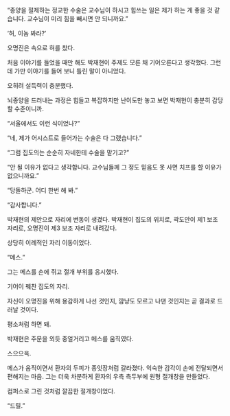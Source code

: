 “종양을 절제하는 정교한 수술은 교수님이 하시고 힘쓰는 일은 제가 하는 게 좋을 것 같습니다. 교수님이 미리 힘을 빼시면 안 되니까요.”

‘허, 이놈 봐라?’

오명진은 속으로 혀를 찼다.

처음 이야기를 들었을 때만 해도 박재현이 주제도 모른 채 기어오른다고 생각했다. 그런데 가만 이야기를 들어 보니 틀린 말이 아니었다.

오히려 설득력이 충분했다.

뇌종양을 드러내는 과정은 힘들고 복잡하지만 난이도만 놓고 보면 박재현이 충분히 감당할 수준이니까.

“서울에서도 이런 식이었나?”

“네, 제가 어시스트로 들어가는 수술은 다 그랬습니다.”

“그럼 집도의는 순순히 자네한테 수술을 맡기고?”

“안 될 이유가 없다고 생각합니다. 교수님들께 그 정도 믿음도 못 사면 치프를 할 이유가 없으니까요.”

“당돌하군. 어디 한번 해 봐.”

“감사합니다.”

박재현의 제안으로 자리에 변동이 생겼다. 박재현이 집도의 위치로, 곽도안이 제1 보조 자리로, 오명진이 제3 보조 자리로 내려갔다.

상당히 이례적인 자리 이동이었다.

“메스.”

그는 메스를 손에 쥐고 절개 부위를 응시했다.

기어이 꿰찬 집도의 자리.

자신이 오명진을 위해 용감하게 나선 것인지, 깜냥도 모르고 나댄 것인지는 곧 결과로 드러날 것이다.

평소처럼 하면 돼.

박재현은 주문을 외듯 중얼거리고 메스를 움직였다.

스으으윽.

메스가 움직이면서 환자의 두피가 종잇장처럼 갈라졌다. 익숙한 감각이 손에 전달되면서 편해지는 마음. 그는 더욱 차분하게 환자의 우측 측두부에 원형 절개창을 만들었다.

컴퍼스로 그린 것처럼 깔끔한 절개창이었다.

“드릴.”